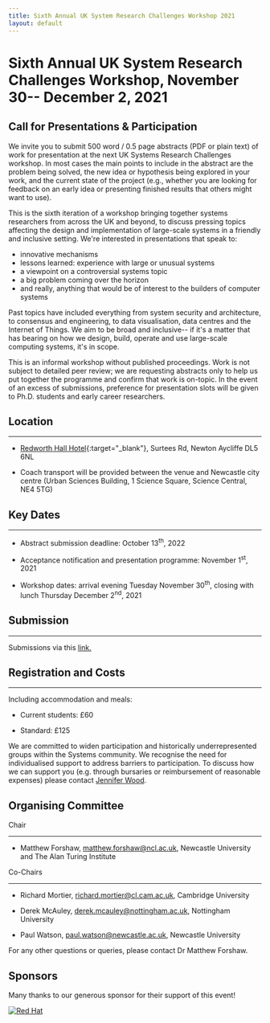 ```yaml
---
title: Sixth Annual UK System Research Challenges Workshop 2021
layout: default
---
```


# Sixth Annual UK System Research Challenges Workshop, November 30-- December 2, 2021

## Call for Presentations & Participation

We invite you to submit 500 word / 0.5 page abstracts (PDF or plain text) of work for presentation at the next UK Systems Research Challenges workshop. In most cases the main points to include in the abstract are the problem being solved, the new idea or hypothesis being explored in your work, and the current state of the project (e.g., whether you are looking for feedback on an early idea or presenting finished results that others might want to use).

 

This is the sixth iteration of a workshop bringing together systems researchers from across the UK and beyond, to discuss pressing topics affecting the design and implementation of large-scale systems in a friendly and inclusive setting. We're interested in presentations that speak to:

- innovative mechanisms
- lessons learned: experience with large or unusual systems
- a viewpoint on a controversial systems topic
- a big problem coming over the horizon
- and really, anything that would be of interest to the builders of computer systems

 

Past topics have included everything from system security and architecture, to consensus and engineering, to data visualisation, data centres and the Internet of Things. We aim to be broad and inclusive-- if it's a matter that has bearing on how we design, build, operate and use large-scale computing systems, it's in scope.

 

This is an informal workshop without published proceedings. Work is not subject to detailed peer review; we are requesting abstracts only to help us put together the programme and confirm that work is on-topic. In the event of an excess of submissions, preference for presentation slots will be given to Ph.D. students and early career researchers.

 

## Location

--------

- [Redworth Hall Hotel](https://www.redworthhalldurham.co.uk/){:target="_blank"}, Surtees Rd, Newton Aycliffe DL5 6NL

- Coach transport will be provided between the venue and Newcastle city centre (Urban Sciences Building, 1 Science Square, Science Central, NE4 5TG)

 

## Key Dates

---------

- Abstract submission deadline: October 13<sup>th</sup>, 2022

- Acceptance notification and presentation programme: November 1<sup>st</sup>, 2021

- Workshop dates: arrival evening Tuesday November 30<sup>th</sup>, closing with lunch Thursday December 2<sup>nd</sup>, 2021

 

## Submission

---------

Submissions via this [link.](https://hotcrp.uksystems.org/uksystems2021/)


## Registration and Costs

-----

Including accommodation and meals:

- Current students: £60

- Standard: £125

We are committed to widen participation and historically underrepresented groups within the Systems community. We recognise the need for individualised support to address barriers to participation. To discuss how we can support you (e.g. through bursaries or reimbursement of reasonable expenses) please contact [Jennifer Wood](mailto:jennifer.wood@ncl.ac.uk).

 
## Organising Committee

Chair

---------

- Matthew Forshaw, matthew.forshaw@ncl.ac.uk,  Newcastle University and The Alan Turing Institute

 

Co-Chairs

---------

- Richard Mortier, richard.mortier@cl.cam.ac.uk, Cambridge University

- Derek McAuley, derek.mcauley@nottingham.ac.uk, Nottingham University

- Paul Watson, paul.watson@newcastle.ac.uk, Newcastle University



For any other questions or queries, please contact Dr Matthew Forshaw.

## Sponsors
Many thanks to our generous sponsor for their support of this event!


[![Red Hat](/images/redhat-new.jpg)][redhat]

[redhat]: https://www.redhat.com/en

